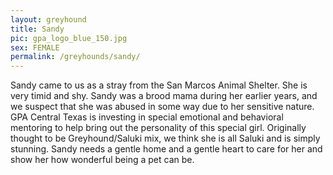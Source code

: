 ```yaml
---
layout: greyhound
title: Sandy
pic: gpa_logo_blue_150.jpg
sex: FEMALE
permalink: /greyhounds/sandy/
---
```


Sandy came to us as a stray from the San Marcos Animal Shelter. She is very timid and shy. Sandy was a brood mama during
her earlier years, and we suspect that she was abused in some way due to her sensitive nature. GPA Central Texas is
investing in special emotional and behavioral mentoring to help bring out the personality of this special girl.
Originally thought to be Greyhound/Saluki mix, we think she is all Saluki and is simply stunning. Sandy needs a gentle
home and a gentle heart to care for her and show her how wonderful being a pet can be.
